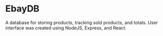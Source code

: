 # EbayDB

A database for storing products, tracking sold products, and totals. User interface was created using NodeJS, Express, and React.

